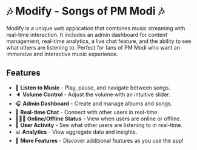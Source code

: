 # 🎶 Modify - Songs of PM Modi 🎶

Modify is a unique web application that combines music streaming with real-time interaction. It includes an admin dashboard for content management, real-time analytics, a live chat feature, and the ability to see what others are listening to. Perfect for fans of PM Modi who want an immersive and interactive music experience.



## Features

* 🎸 **Listen to Music** - Play, pause, and navigate between songs.
* 🔈 **Volume Control** - Adjust the volume with an intuitive slider.
* 🎧 **Admin Dashboard** - Create and manage albums and songs.
* 💬 **Real-time Chat** - Connect with other users in real-time.
* 👨🏼‍💼 **Online/Offline Status** - View when users are online or offline.
* 👀 **User Activity** - See what other users are listening to in real-time.
* 📊 **Analytics** - View aggregate data and insights.
* 🚀 **More Features** - Discover additional features as you use the app!

